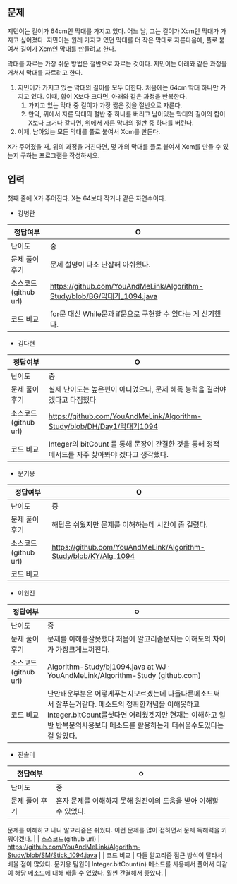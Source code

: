 ## 문제

지민이는 길이가 64cm인 막대를 가지고 있다. 어느 날, 그는 길이가 Xcm인 막대가 가지고 싶어졌다. 지민이는 원래 가지고 있던 막대를 더 작은 막대로 자른다음에, 풀로 붙여서 길이가 Xcm인 막대를 만들려고 한다.

막대를 자르는 가장 쉬운 방법은 절반으로 자르는 것이다. 지민이는 아래와 같은 과정을 거쳐서 막대를 자르려고 한다.

1. 지민이가 가지고 있는 막대의 길이를 모두 더한다. 처음에는 64cm 막대 하나만 가지고 있다. 이때, 합이 X보다 크다면, 아래와 같은 과정을 반복한다.
    1. 가지고 있는 막대 중 길이가 가장 짧은 것을 절반으로 자른다.
    2. 만약, 위에서 자른 막대의 절반 중 하나를 버리고 남아있는 막대의 길이의 합이 X보다 크거나 같다면, 위에서 자른 막대의 절반 중 하나를 버린다.
2. 이제, 남아있는 모든 막대를 풀로 붙여서 Xcm를 만든다.

X가 주어졌을 때, 위의 과정을 거친다면, 몇 개의 막대를 풀로 붙여서 Xcm를 만들 수 있는지 구하는 프로그램을 작성하시오.

## 입력

첫째 줄에 X가 주어진다. X는 64보다 작거나 같은 자연수이다.

- 강병관

| 정답여부 | O |
| --- | --- |
| 난이도 | 중 |
| 문제 풀이 후기 | 문제 설명이 다소 난잡해 아쉬웠다.  |
| 소스코드(github url) | https://github.com/YouAndMeLink/Algorithm-Study/blob/BG/막대기_1094.java |
| 코드 비교 | for문 대신 While문과 if문으로 구현할 수 있다는 게 신기했다. |
- 김다현

| 정답여부 | O |
| --- | --- |
| 난이도 | 중 |
| 문제 풀이 후기 | 실제 난이도는 높은편이 아니었으나, 문제 해독 능력을 길러야 겠다고 다짐했다 |
| 소스코드(github url) | https://github.com/YouAndMeLink/Algorithm-Study/blob/DH/Day1/막대기1094 |
| 코드 비교 | Integer의 bitCount 를 통해  문장이 간결한 것을 통해 정적 메서드를 자주 찾아봐야 겠다고 생각했다. |
- 문기용

| 정답여부 | O |
| --- | --- |
| 난이도 | 중 |
| 문제 풀이 후기 | 해답은 쉬웠지만 문제를 이해하는데 시간이 좀 걸렸다. |
| 소스코드(github url) | https://github.com/YouAndMeLink/Algorithm-Study/blob/KY/Alg_1094 |
| 코드 비교 |  |
- 이원진

| 정답여부 | ㅇ |
| --- | --- |
| 난이도 | 중 |
| 문제 풀이 후기 | 문제를 이해를잘못했다 처음에 알고리즘문제는 이해도의 차이가 가장크게느껴진다. |
| 소스코드(github url) | Algorithm-Study/bj1094.java at WJ · YouAndMeLink/Algorithm-Study (github.com) |
| 코드 비교 | 난안배운부분은 어떻게푸는지모르겠는데 다들다른메소드써서 잘푸는거같다. 메소드의 정확한개념을 이해못하고Integer.bitCount를썻다면 어려웠겟지만 현재는 이해하고 일반 반복문의사용보다 메소드를 활용하는게 더쉬울수도있다는걸 알았다. |
- 진솔미

| 정답여부 | ㅇ |
| --- | --- |
| 난이도 | 중 |
| 문제 풀이 후기 | 혼자 문제를 이해하지 못해 원진이의 도움을 받아 이해할 수 있었다.
문제를 이해하고 나니 알고리즘은 쉬웠다.
이런 문제를 많이 접하면서 문제 독해력을 키워야겠다. |
| 소스코드(github url) | https://github.com/YouAndMeLink/Algorithm-Study/blob/SM/Stick_1094.java |
| 코드 비교 | 다들 알고리즘 접근 방식이 달라서 배울 점이 많았다.
문기용 팀원이 Integer.bitCount(n) 메소드를 사용해서 풀어서 다같이 해당 메소드에 대해 배울 수 있었다. 훨씬 간결해서 좋았다. |
